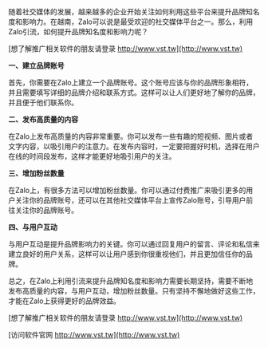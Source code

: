 随着社交媒体的发展，越来越多的企业开始关注如何利用这些平台来提升品牌知名度和影响力。在越南，Zalo可以说是最受欢迎的社交媒体平台之一。那么，利用Zalo引流，如何提升品牌知名度和影响力呢？

[想了解推广相关软件的朋友请登录 http://www.vst.tw](http://www.vst.tw)

**一、建立品牌账号**

首先，你需要在Zalo上建立一个品牌账号。这个账号应该与你的品牌形象相符，并且需要填写详细的品牌介绍和联系方式。这样可以让人们更好地了解你的品牌，并且便于他们联系你。

**二、发布高质量的内容**

在Zalo上发布高质量的内容非常重要。你可以发布一些有趣的短视频、图片或者文字内容，以吸引用户的注意力。在发布内容时，一定要把握好时机，选择在用户在线的时间段发布，这样才能更好地吸引用户的关注。

**三、增加粉丝数量**

在Zalo上，有很多方法可以增加粉丝数量。你可以通过付费推广来吸引更多的用户关注你的品牌账号，还可以在其他社交媒体平台上宣传Zalo账号，引导用户前往关注你的品牌账号。

**四、与用户互动**

与用户互动是提升品牌影响力的关键。你可以通过回复用户的留言、评论和私信来建立良好的用户关系，这样可以让用户感到你很重视他们，并且更加信任你的品牌。

总之，在Zalo上利用引流来提升品牌知名度和影响力需要长期坚持，需要不断地发布高质量的内容，与用户互动，增加粉丝数量。只有坚持不懈地做好这些工作，才能在Zalo上获得更好的品牌效益。

[想了解推广相关软件的朋友请登录 http://www.vst.tw](http://www.vst.tw)


[访问软件官网 http://www.vst.tw](http://www.vst.tw)
